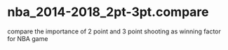 # nba_2014-2018_2pt-3pt.compare
compare the importance of 2 point and 3 point shooting as winning factor for NBA game
